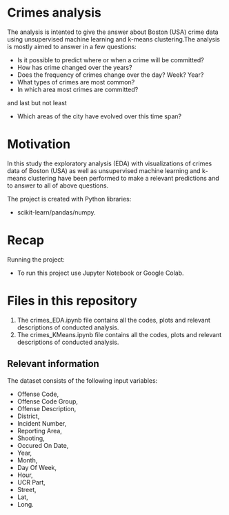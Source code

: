 # Crimes analysis

The analysis is intented to give the answer about Boston (USA) crime data using unsupervised machine learning and k-means clustering.The analysis is mostly aimed to answer in a few questions:

- Is it possible to predict where or when a crime will be committed?
- How has crime changed over the years?
- Does the frequency of crimes change over the day? Week? Year?
- What types of crimes are most common?
- In which area most crimes are committed? 

and last but not least

- Which areas of the city have evolved over this time span?


# Motivation

In this study the exploratory analysis (EDA) with visualizations of crimes data of Boston (USA) as well as unsupervised machine learning and k-means clustering have been performed to make a relevant predictions and to answer to all of above questions.

The project is created with Python libraries:

- scikit-learn/pandas/numpy.


# Recap





Running the project:

- To run this project use Jupyter Notebook or Google Colab.

# Files in this repository

1. The crimes_EDA.ipynb file contains all the codes, plots and relevant descriptions of conducted analysis.
2. The crimes_KMeans.ipynb file contains all the codes, plots and relevant descriptions of conducted analysis.


## Relevant information

The dataset consists of the following input variables:

- Offense Code,
- Offense Code Group,
- Offense Description, 
- District, 
- Incident Number, 
- Reporting Area, 
- Shooting, 
- Occured On Date,
- Year, 
- Month, 
- Day Of Week,
- Hour, 
- UCR Part,
- Street, 
- Lat, 
- Long.

